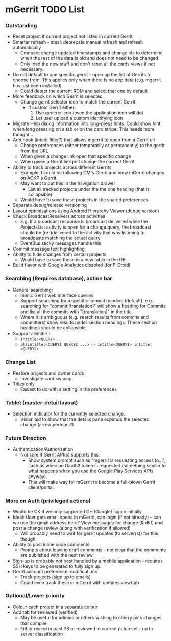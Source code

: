 mGerrit TODO List
=================

### Outstanding
- Reset project if current project not listed in current Gerrit
- Smarter refresh - ideal: deprecate manual refresh and refresh automatically
    - Compare change updated timestamps and change ids to determine when the rest of the data is old and does not need to be changed
	- Only load the new stuff and don't reset all the cards views if not necessary.
- Do not default to one specific gerrit - open up the list of Gerrits to choose from. This applies only when there is no app data (e.g. mgerrit has just been installed)
	- Could detect the current ROM and select that one by default
- More feedback on which Gerrit is selected
	- Change gerrit selector icon to match the current Gerrit
		- If custom Gerrit either:
			1. Use generic icon (even the application icon will do)
			2. Let user upload a custom identifying icon
- Migrate Help dialog information into long-press hints. Could show hint when long pressing on a tab or on the card stripe. This needs more thought...
- Add hook (intent filter?) that allows mgerrit to open from a Gerrit url
    - Change preferences (either temporarily or permanently) to the gerrit from the URL
    - When given a change link open that specific change
    - When given a Gerrit link just change the current Gerrit
- Ability to track projects across different Gerrits
    - Example, I could be following CM's Gerrit and view mGerrit changes on AOKP's Gerrit
    - May want to put this in the navigation drawer
        - List all tracked projects under the the one heading (that is collapsible)
    - Would have to save these projects in the shared preferences
- Separate debug/release versioning
- Layout optimisations using Android Hierarchy Viewer (debug version)
- Check BroadcastReceivers across activities
	- E.g. If a broadcast response is broadcast delivered while the ProjectsList activity is open for a change query, the broadcast should be
		(re-)delivered to the activity that was listening to broadcasts matching the actual query
	-  EventBus sticky messages handle this
- Commit message text highlighting
-  Ability to hide changes from certain projects
    - Would have to save these in a new table in the DB
- Build flavor with Google Analytics disabled (for F-Droid)


### Searching (Requires database), action bar
- General searching:
	- mimic Gerrit web interface queries
	- Support searching for a specific commit heading (default). e.g. searching for "commit:[translation]" will show a heading for Commits and list all the commits with "[translation]" in the title.
	- Where it is ambiguous (e.g. search results from commits and committers) show results under section headings. These section headings should be collapsible.
- Support allintitle -
    - `intitle:<QUERY>`
	- `allintitle:<QUERY1 QUERY2 ...>` == `intitle<QUERY1> intitle:<QUERY2>`


### Change List
- Restore projects and owner cards
	- Investigate card swiping
- Titles only
    - Easiest to do with a setting in the preferences


### Tablet (master-detail layout)
- Selection indicator for the currently selected change.
    - Visual aid to show that the details pane expands the selected change (arrow perhaps?)


### Future Direction
- Authentication/Authorisation
	- Not sure if Gerrit API(s) supports this:
	    - Show system prompt such as "mgerrit is requesting access to...", such as when an Oauth2 token is requested (something similar to what happens when you use the Google Play Services APIs anyway).
	    - This will make way for mGerrit to become a full-blown Gerrit client/portal.


### More on Auth (privileged actions)
- Would be OK if we only supported G+ (Google) signin initially
- Ideal: User gets email opens in mGerrit, can login (if not already) - can we use the gmail address here? View messages for change (& diff) and post a change review (along with verification if allowed)
    - Will probably need to wait for gerrit updates (to server(s)) for this though
- Ability to post inline code comments
    - Prompts about leaving draft comments - not clear that the comments are published with the next review.
- Sign-up is probably not best handled by a mobile application - requires SSH keys to be generated to fully sign up.
- Gerrit account preference modifications
    - Track projects (sign up to emails)
    - Could even track these in mGerrit with updates view/tab


### Optional/Lower priority
- Colour each project in a separate colour
- Add tab for reviewed (verified)
    - May be useful for admins or others wishing to cherry pick changes that compile
    - Either revied in past PS or reviewed in current patch set - up to server classification
